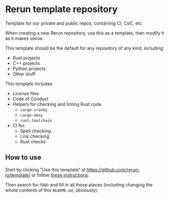 # Rerun template repository
Template for our private and public repos, containing CI, CoC, etc

When creating a new Rerun repository, use this as a template, then modify it as it makes sense.

This template should be the default for any repository of any kind, including:
* Rust projects
* C++ projects
* Python projects
* Other stuff

This template includes
* License files
* Code of Conduct
* Helpers for checking and linting Rust code
  - `cargo-cranky`
  - `cargo-deny`
  - `rust-toolchain`
* CI for:
  - Spell checking
  - Link checking
  - Rust checks


## How to use
Start by clicking "Use this template" at https://github.com/rerun-io/template/ or follow [these instructions](https://docs.github.com/en/free-pro-team@latest/github/creating-cloning-and-archiving-repositories/creating-a-repository-from-a-template).

Then search for `TODO` and fill in all those places (including changing the whole contents of this `README.md`, obviously).

